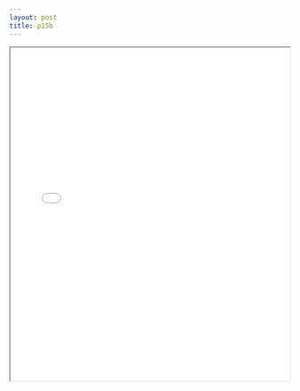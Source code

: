 ```yaml
---
layout: post
title: p15b
---
```


<div class="pdf-container">
<iframe src="/ea/assets/pdfs/pub.n.ins/p15b.pdf" height="600" width="100%" allowFullScreen="true"></iframe>
</div>

